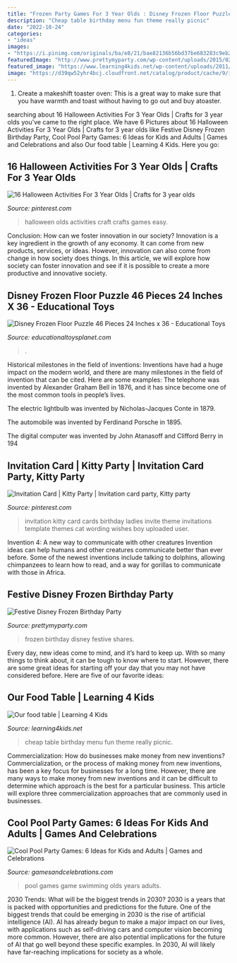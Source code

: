 ```yaml
---
title: "Frozen Party Games For 3 Year Olds : Disney Frozen Floor Puzzle 46 Pieces 24 Inches X 36"
description: "Cheap table birthday menu fun theme really picnic"
date: "2022-10-24"
categories:
- "ideas"
images:
- "https://i.pinimg.com/originals/ba/e8/21/bae82136b56bd37be683283c9eb20ef0.jpg"
featuredImage: "http://www.prettymyparty.com/wp-content/uploads/2015/02/frozen-birthday-party-ideas.jpg"
featured_image: "https://www.learning4kids.net/wp-content/uploads/2011/12/65.jpg"
image: "https://d39qw52yhr4bcj.cloudfront.net/catalog/product/cache/9/image/9df78eab33525d08d6e5fb8d27136e95/7/1/71-4iqm3x1l._ac_sl1500_.jpg"
---
```



1. Create a makeshift toaster oven: This is a great way to make sure that you have warmth and toast without having to go out and buy atoaster.

	

		
searching about 16 Halloween Activities For 3 Year Olds | Crafts for 3 year olds you've came to the right place. We have 6 Pictures about 16 Halloween Activities For 3 Year Olds | Crafts for 3 year olds like Festive Disney Frozen Birthday Party, Cool Pool Party Games: 6 Ideas for Kids and Adults | Games and Celebrations and also Our food table | Learning 4 Kids. Here you go:
		
    
## 16 Halloween Activities For 3 Year Olds | Crafts For 3 Year Olds

<img loading=lazy src="https://i.pinimg.com/736x/4a/8a/9c/4a8a9c9479e14aed09c98ad058f5f757--halloween-activities--year-olds.jpg" onerror="this.onerror=null;this.src='https://tse1.mm.bing.net/th?id=OIP.aM-gellZbnG-dUH790V2PAHaKl&amp;pid=15.1';" alt="16 Halloween Activities For 3 Year Olds | Crafts for 3 year olds">

_Source: pinterest.com_

>halloween olds activities craft crafts games easy. 

	

Conclusion: How can we foster innovation in our society?
Innovation is a key ingredient in the growth of any economy. It can come from new products, services, or ideas. However, innovation can also come from change in how society does things. In this article, we will explore how society can foster innovation and see if it is possible to create a more productive and innovative society.

    
## Disney Frozen Floor Puzzle 46 Pieces 24 Inches X 36 - Educational Toys

<img loading=lazy src="https://d39qw52yhr4bcj.cloudfront.net/catalog/product/cache/9/image/9df78eab33525d08d6e5fb8d27136e95/7/1/71-4iqm3x1l._ac_sl1500_.jpg" onerror="this.onerror=null;this.src='https://tse2.mm.bing.net/th?id=OIP.1K5ZuSnvW2ThkuCRbUDTogHaHW&amp;pid=15.1';" alt="Disney Frozen Floor Puzzle 46 Pieces 24 Inches x 36 - Educational Toys">

_Source: educationaltoysplanet.com_

>. 

	

Historical milestones in the field of inventions:
Inventions have had a huge impact on the modern world, and there are many milestones in the field of invention that can be cited. Here are some examples:
The telephone was invented by Alexander Graham Bell in 1876, and it has since become one of the most common tools in people’s lives.

The electric lightbulb was invented by Nicholas-Jacques Conte in 1879.

The automobile was invented by Ferdinand Porsche in 1895. 

The digital computer was invented by John Atanasoff and Clifford Berry in 194
    
## Invitation Card | Kitty Party | Invitation Card Party, Kitty Party

<img loading=lazy src="https://i.pinimg.com/originals/ba/e8/21/bae82136b56bd37be683283c9eb20ef0.jpg" onerror="this.onerror=null;this.src='https://tse3.mm.bing.net/th?id=OIP.WVNzKE3xsxAIE4Lm4tI6XQHaLH&amp;pid=15.1';" alt="Invitation Card | Kitty Party | Invitation card party, Kitty party">

_Source: pinterest.com_

>invitation kitty card cards birthday ladies invite theme invitations template themes cat wording wishes boy uploaded user. 

	

Invention 4: A new way to communicate with other creatures
Invention ideas can help humans and other creatures communicate better than ever before. Some of the newest inventions include talking to dolphins, allowing chimpanzees to learn how to read, and a way for gorillas to communicate with those in Africa.

    
## Festive Disney Frozen Birthday Party

<img loading=lazy src="http://www.prettymyparty.com/wp-content/uploads/2015/02/frozen-birthday-party-ideas.jpg" onerror="this.onerror=null;this.src='https://tse2.mm.bing.net/th?id=OIP.2CKWhVPGUgfYabq3AHDZdgHaKl&amp;pid=15.1';" alt="Festive Disney Frozen Birthday Party">

_Source: prettymyparty.com_

>frozen birthday disney festive shares. 

	

Every day, new ideas come to mind, and it’s hard to keep up. With so many things to think about, it can be tough to know where to start. However, there are some great ideas for starting off your day that you may not have considered before. Here are five of our favorite ideas: 

    
## Our Food Table | Learning 4 Kids

<img loading=lazy src="https://www.learning4kids.net/wp-content/uploads/2011/12/65.jpg" onerror="this.onerror=null;this.src='https://tse1.mm.bing.net/th?id=OIP.xDTbSIqhM1hyjKkvjJRPRQHaFj&amp;pid=15.1';" alt="Our food table | Learning 4 Kids">

_Source: learning4kids.net_

>cheap table birthday menu fun theme really picnic. 

	

Commercialization: How do businesses make money from new inventions?
Commercialization, or the process of making money from new inventions, has been a key focus for businesses for a long time. However, there are many ways to make money from new inventions and it can be difficult to determine which approach is the best for a particular business. This article will explore three commercialization approaches that are commonly used in businesses.

    
## Cool Pool Party Games: 6 Ideas For Kids And Adults | Games And Celebrations

<img loading=lazy src="http://www.gamesandcelebrations.com/wp-content/uploads/2017/11/Pool-Party-Games-for-7-Year-Olds.jpg" onerror="this.onerror=null;this.src='https://tse4.mm.bing.net/th?id=OIP.rKC6zGXuCIMMRFiIbyrjcwHaEg&amp;pid=15.1';" alt="Cool Pool Party Games: 6 Ideas for Kids and Adults | Games and Celebrations">

_Source: gamesandcelebrations.com_

>pool games game swimming olds years adults. 

	

2030 Trends: What will be the biggest trends in 2030?
2030 is a years that is packed with opportunities and predictions for the future. One of the biggest trends that could be emerging in 2030 is the rise of artificial intelligence (AI). AI has already begun to make a major impact on our lives, with applications such as self-driving cars and computer vision becoming more common. However, there are also potential implications for the future of AI that go well beyond these specific examples. In 2030, AI will likely have far-reaching implications for society as a whole.

